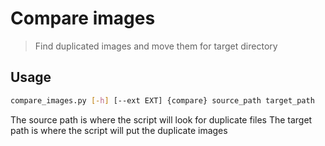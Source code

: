 # Compare images

> Find duplicated images and move them for target directory

## Usage

```bash
compare_images.py [-h] [--ext EXT] {compare} source_path target_path
```

The source path is where the script will look for duplicate files
The target path is where the script will put the duplicate images
